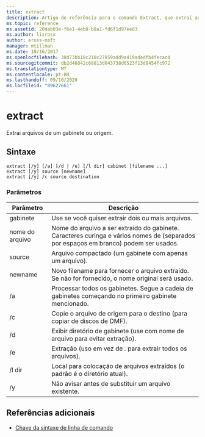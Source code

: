 ```yaml
---
title: extract
description: Artigo de referência para o comando Extract, que extrai arquivos de um local de origem.
ms.topic: reference
ms.assetid: 20dab03e-f6e1-4eb8-b8a1-fd6f1d97ee83
ms.author: lizross
author: eross-msft
manager: mtillman
ms.date: 10/16/2017
ms.openlocfilehash: 38d73bb18c210c27859add9a419adedfb4fecac4
ms.sourcegitcommit: db2d46842c68813d043738d6523f13d8454fc972
ms.translationtype: MT
ms.contentlocale: pt-BR
ms.lasthandoff: 09/10/2020
ms.locfileid: "89627661"
---
```

# <a name="extract"></a>extract

Extrai arquivos de um gabinete ou origem.

## <a name="syntax"></a>Sintaxe

```
extract [/y] [/a] [/d | /e] [/l dir] cabinet [filename ...]
extract [/y] source [newname]
extract [/y] /c source destination
```

### <a name="parameters"></a>Parâmetros

| Parâmetro | Descrição |
| --------- | ----------- |
| gabinete | Use se você quiser extrair dois ou mais arquivos. |
| nome do arquivo | Nome do arquivo a ser extraído do gabinete. Caracteres curinga e vários nomes de (separados por espaços em branco) podem ser usados. |
| source | Arquivo compactado (um gabinete com apenas um arquivo). |
| newname | Novo filename para fornecer o arquivo extraído. Se não for fornecido, o nome original será usado. |
| /a | Processar todos os gabinetes. Segue a cadeia de gabinetes começando no primeiro gabinete mencionado. |
| /c | Copie o arquivo de origem para o destino (para copiar de discos de DMF). |
| /d | Exibir diretório de gabinete (use com nome de arquivo para evitar extração). |
| /e | Extração (uso em vez de *.* para extrair todos os arquivos). |
| /l dir | Local para colocação de arquivos extraídos (o padrão é o diretório atual). |
| /y | Não avisar antes de substituir um arquivo existente. |

## <a name="additional-references"></a>Referências adicionais

- [Chave da sintaxe de linha de comando](command-line-syntax-key.md)
